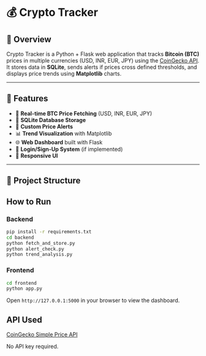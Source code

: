 # 💰 Crypto Tracker

## 📌 Overview
Crypto Tracker is a Python + Flask web application that tracks **Bitcoin (BTC)** prices in multiple currencies (USD, INR, EUR, JPY) using the [CoinGecko API](https://www.coingecko.com/en/api/documentation).  
It stores data in **SQLite**, sends alerts if prices cross defined thresholds, and displays price trends using **Matplotlib** charts.

---

## 🚀 Features
- 📡 **Real-time BTC Price Fetching** (USD, INR, EUR, JPY)
- 💾 **SQLite Database Storage**
- 🔔 **Custom Price Alerts**
- 📊 **Trend Visualization** with Matplotlib
- 🌐 **Web Dashboard** built with Flask
- 👤 **Login/Sign-Up System** (if implemented)
- 📱 **Responsive UI**

---

## 📂 Project Structure

## How to Run

### Backend
```bash
pip install -r requirements.txt
cd backend
python fetch_and_store.py
python alert_check.py
python trend_analysis.py
```

### Frontend
```bash
cd frontend
python app.py
```

Open `http://127.0.0.1:5000` in your browser to view the dashboard.

## API Used
[CoinGecko Simple Price API](https://www.coingecko.com/en/api/documentation)

No API key required.

